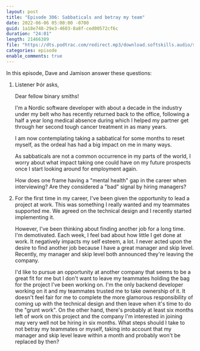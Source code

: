 ```yaml
---
layout: post
title: "Episode 306: Sabbaticals and betray my team"
date: 2022-06-06 05:00:00 -0700
guid: 1a18e748-29e3-4603-8a8f-ced00572cf6c
duration: "24:01"
length: 21466389
file: "https://dts.podtrac.com/redirect.mp3/download.softskills.audio/sse-306.mp3"
categories: episode
enable_comments: true
---
```


In this episode, Dave and Jamison answer these questions:

1. Listener Þór asks,
   
   Dear fellow binary smiths!
   
   I'm a Nordic software developer with about a decade in the industry under my belt who has recently returned back to the office, following a half a year long medical absence during which I helped my partner get through her second tough cancer treatment in as many years.
   
   I am now contemplating taking a sabbatical for some months to reset myself, as the ordeal has had a big impact on me in many ways.
   
   As sabbaticals are not a common occurrence in my parts of the world, I worry about what impact taking one could have on my future prospects once I start looking around for employment again.
   
   How does one frame having a "mental health" gap in the career when interviewing? Are they considered a "bad" signal by hiring managers?

2. For the first time in my career, I've been given the opportunity to lead a project at work. This was something I really wanted and my teammates supported me. We agreed on the technical design and I recently started implementing it.
   
   However, I've been thinking about finding another job for a long time. I'm demotivated. Each week, I feel bad about how little I get done at work. It negatively impacts my self esteem, a lot. I never acted upon the desire to find another job because I have a great manager and skip level. Recently, my manager and skip level both announced they're leaving the company.
   
   I'd like to pursue an opportunity at another company that seems to be a great fit for me but I don't want to leave my teammates holding the bag for the project I've been working on. I'm the only backend developer working on it and my teammates trusted me to take ownership of it. It doesn't feel fair for me to complete the more glamorous responsibility of coming up with the technical design and then leave when it's time to do the "grunt work". On the other hand, there's probably at least six months left of work on this project and the company I'm interested in joining may very well not be hiring in six months. What steps should I take to not betray my teammates or myself, taking into account that my manager and skip level leave within a month and probably won't be replaced by then?
